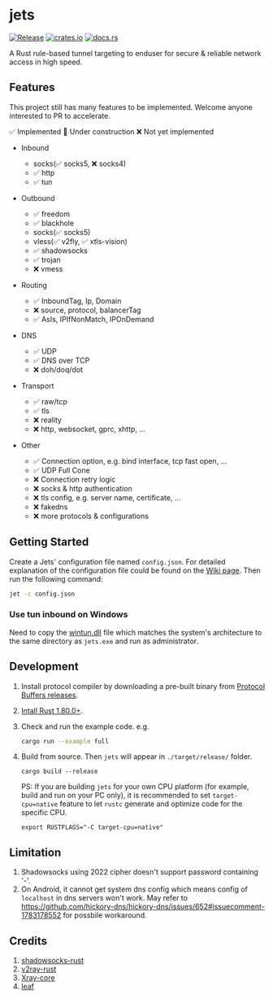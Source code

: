 # jets

[![Release](https://github.com/zhangsan946/jets/actions/workflows/release.yml/badge.svg)](https://github.com/zhangsan946/jets/actions/workflows/release.yml)
[![crates.io](https://img.shields.io/crates/v/jets?logo=rust)](https://crates.io/crates/jets)
[![docs.rs](https://docs.rs/jets/badge.svg)](https://docs.rs/jets)

A Rust rule-based tunnel targeting to enduser for secure & reliable network access in high speed.

## Features
This project still has many features to be implemented. Welcome anyone interested to PR to accelerate.

✅ Implemented 🚧 Under construction ❌ Not yet implemented

- Inbound
	- socks(✅ socks5, ❌ socks4)
	- ✅ http
	- ✅ tun

- Outbound
	- ✅ freedom
	- ✅ blackhole
	- socks(✅ socks5)
	- vless(✅ v2fly, ✅ xtls-vision)
	- ✅ shadowsocks
	- ✅ trojan
	- ❌ vmess

- Routing
	- ✅ InboundTag, Ip, Domain
	- ❌ source, protocol, balancerTag
	- ✅ AsIs, IPIfNonMatch, IPOnDemand

- DNS
	- ✅ UDP
	- ✅ DNS over TCP
	- ❌ doh/doq/dot

- Transport
	- ✅ raw/tcp
	- ✅ tls
	- ❌ reality
	- ❌ http, websocket, gprc, xhttp, ...

- Other
	- ✅ Connection option, e.g. bind interface, tcp fast open, ...
	- ✅ UDP Full Cone
	- ❌ Connection retry logic
	- ❌ socks & http authentication
	- ❌ tls config, e.g. server name, certificate, ...
	- ❌ fakedns
	- ❌ more protocols & configurations

## Getting Started
Create a Jets' configuration file named `config.json`. For detailed explanation of the configuration file could be found on the [Wiki page](https://github.com/zhangsan946/jets/wiki). Then run the following command:

```bash
jet -c config.json
```

### Use **tun** inbound on Windows

Need to copy the [wintun.dll](https://wintun.net/) file which matches the system's architecture to 
the same directory as `jets.exe` and run as administrator.

## Development
1. Install protocol compiler by downloading a pre-built binary from [Protocol Buffers releases](https://github.com/protocolbuffers/protobuf/releases).

2. [Intall Rust 1.80.0+](https://www.rust-lang.org/tools/install).

3. Check and run the example code. e.g.

	```bash
	cargo run --example full
	```

4. Build from source. Then `jets` will appear in `./target/release/` folder.

	```
	cargo build --release
	```
	PS: If you are building `jets` for your own CPU platform (for example, build and run on your PC only), it is recommended to set `target-cpu=native` feature to let `rustc` generate and optimize code for the specific CPU.
	```
	export RUSTFLAGS="-C target-cpu=native"
	```

## Limitation
1. Shadowsocks using 2022 cipher doesn't support password containing '-'.
2. On Android, it cannot get system dns config which means config of `localhost` in dns servers won't work. May refer to https://github.com/hickory-dns/hickory-dns/issues/652#issuecomment-1783178552 for possbile workaround.

## Credits
1. [shadowsocks-rust](https://github.com/shadowsocks/shadowsocks-rust)
2. [v2ray-rust](https://github.com/Qv2ray/v2ray-rust)
3. [Xray-core](https://github.com/XTLS/Xray-core)
4. [leaf](https://github.com/eycorsican/leaf)
